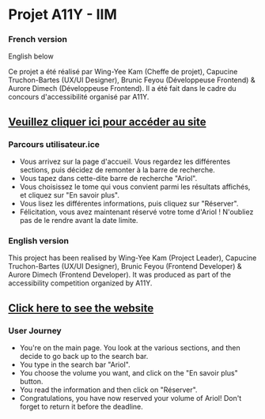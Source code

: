 # Projet A11Y - IIM
### French version
English below

Ce projet a été réalisé par Wing-Yee Kam (Cheffe de projet), Capucine Truchon-Bartes (UX/UI Designer), Brunic Feyou (Développeuse Frontend) & Aurore Dimech (Développeuse Frontend). Il a été fait dans le cadre du concours d'accessibilité organisé par A11Y.


## [Veuillez cliquer ici pour accéder au site](https://a11y-nice-iim.vercel.app/)

### Parcours utilisateur.ice

* Vous arrivez sur la page d'accueil. Vous regardez les différentes sections, puis décidez de remonter à la barre de recherche.
* Vous tapez dans cette-dite barre de recherche "Ariol".
* Vous choisissez le tome qui vous convient parmi les résultats affichés, et cliquez sur "En savoir plus".
* Vous lisez les différentes informations, puis cliquez sur "Réserver".
* Félicitation, vous avez maintenant réservé votre tome d'Ariol ! N'oubliez pas de le rendre avant la date limite.

### English version

This project has been realised by Wing-Yee Kam (Project Leader), Capucine Truchon-Bartes (UX/UI Designer), Brunic Feyou (Frontend Developer) & Aurore Dimech (Frontend Developer). It was produced as part of the accessibility competition organized by A11Y.

## [Click here to see the website](https://a11y-nice-iim.vercel.app/)

### User Journey

* You're on the main page. You look at the various sections, and then decide to go back up to the search bar.
* You type in the search bar "Ariol".
* You choose the volume you want, and click on the "En savoir plus" button.
* You read the information and then click on "Réserver".
* Congratulations, you have now reserved your volume of Ariol! Don't forget to return it before the deadline.
